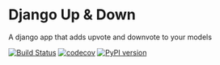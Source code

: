 # Django Up & Down

A django app that adds upvote and downvote to your models


[![Build Status](https://travis-ci.org/luxcem/django_und.svg?branch=master)](https://travis-ci.org/luxcem/django_und)
[![codecov](https://codecov.io/gh/luxcem/django_und/branch/master/graph/badge.svg)](https://codecov.io/gh/luxcem/django_und)
[![PyPI version](https://badge.fury.io/py/django_und.svg)](https://badge.fury.io/py/django_und)
